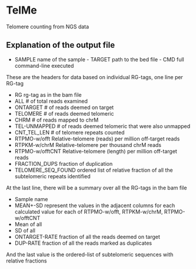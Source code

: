 # TelMe
Telomere counting from NGS data

## Explanation of the output file


- SAMPLE	name of the sample													- TARGET	path to the bed file												- CMD		full command-line executed

These are the headers for data based on individual RG-tags, one line per RG-tag								
- RG		rg-tag as in the bam file
- ALL 		# of total reads examined
- ONTARGET	# of reads deemed on target
- TELOMERE 	# of reads deemed telomeric
- CHRM		# of reads mapped to chrM
- TEL-UNMAPPED # of reads deemed telomeric that were also unmapped
- CNT_TEL_LEN 	# of telomere repeats counted
- RTPMO-w/offt 	Relative-telomere (reads) per million off-target reads
- RTPKM-w/chrM	Relative-telomere per thousand chrM reads
- RTPMO-w/offtCNT 	Relative-telomere (length) per million off-target reads
- FRACTION_DUPS 	fraction of duplication
- TELOMERE_SEQ_FOUND ordered list of relative fraction of all the subtelomeric repeats identified 

At the last line, there will be a summary over all the RG-tags in the bam file

- Sample name
- MEAN+-SD represent the values in the adjacent columns for each calculated value for each of RTPMO-w/offt, RTPKM-w/chrM, RTPMO-w/offtCNT
- Mean of all 
- SD of all 
- ONTARGET-RATE 	fraction of all the reads deemed on target
- DUP-RATE 	fraction of all the reads marked as duplicates

And the last value is the ordered-list of  subtelomeric sequences with relative fractions	
